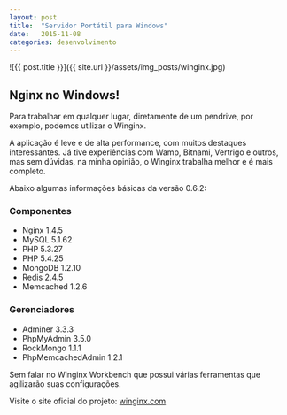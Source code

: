 ```yaml
---
layout: post
title:  "Servidor Portátil para Windows"
date:   2015-11-08
categories: desenvolvimento
---
```


![{{ post.title }}]({{ site.url }}/assets/img_posts/winginx.jpg)

## Nginx no Windows!

Para trabalhar em qualquer lugar, diretamente de um pendrive, por exemplo, podemos utilizar o Winginx.

A aplicação é leve e de alta performance, com muitos destaques interessantes. Já tive experiências com Wamp, Bitnami, Vertrigo e outros, mas sem dúvidas, na minha opinião, o Winginx trabalha melhor e é mais completo.

Abaixo algumas informações básicas da versão 0.6.2:

### Componentes

- Nginx 1.4.5
- MySQL 5.1.62
- PHP 5.3.27
- PHP 5.4.25
- MongoDB 1.2.10
- Redis 2.4.5
- Memcached 1.2.6

### Gerenciadores

- Adminer 3.3.3
- PhpMyAdmin 3.5.0
- RockMongo 1.1.1
- PhpMemcachedAdmin 1.2.1

Sem falar no Winginx Workbench que possui várias ferramentas que agilizarão suas configurações.

Visite o site oficial do projeto: [winginx.com](http://winginx.com/)
